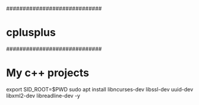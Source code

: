 #############################
# cplusplus
#############################
# My c++ projects

export SID_ROOT=$PWD
sudo apt install libncurses-dev libssl-dev uuid-dev libxml2-dev libreadline-dev -y

